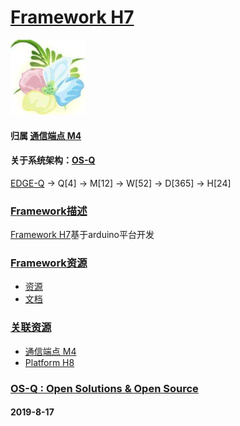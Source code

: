 ﻿# [Framework H7](https://github.com/OS-Q/H7)

[![sites](OS-Q/OS-Q.png)](http://www.OS-Q.com)

#### 归属 [通信端点 M4](https://github.com/OS-Q/M4) 

#### 关于系统架构：[OS-Q](https://github.com/OS-Q/OS-Q)

[EDGE-Q](https://github.com/OS-Q/EDGE-Q) -> Q[4] -> M[12] -> W[52] -> D[365] -> H[24]

### [Framework描述](https://github.com/OS-Q/H7/wiki) 

[Framework H7](https://github.com/OS-Q/H7)基于arduino平台开发

### [Framework资源](https://github.com/OS-Q) 

* [资源](src/)
* [文档](docs/)

### [关联资源](https://github.com/OS-Q/)

 *  [通信端点 M4](https://github.com/OS-Q/M4) 
 *  [Platform H8](https://github.com/OS-Q/H8)

### [OS-Q : Open Solutions & Open Source](http://www.OS-Q.com/H7)
####  2019-8-17